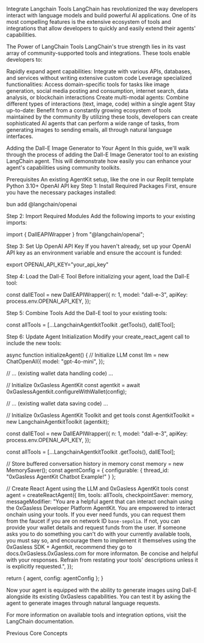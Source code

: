 Integrate Langchain Tools
LangChain has revolutionized the way developers interact with language models and build powerful AI applications. One of its most compelling features is the extensive ecosystem of tools and integrations that allow developers to quickly and easily extend their agents' capabilities.

The Power of LangChain Tools
LangChain's true strength lies in its vast array of community-supported tools and integrations. These tools enable developers to:

Rapidly expand agent capabilities: Integrate with various APIs, databases, and services without writing extensive custom code
Leverage specialized functionalities: Access domain-specific tools for tasks like image generation, social media posting and consumption, internet search, data analysis, or blockchain interactions
Create multi-modal agents: Combine different types of interactions (text, image, code) within a single agent
Stay up-to-date: Benefit from a constantly growing ecosystem of tools maintained by the community
By utilizing these tools, developers can create sophisticated AI agents that can perform a wide range of tasks, from generating images to sending emails, all through natural language interfaces.

Adding the Dall-E Image Generator to Your Agent
In this guide, we'll walk through the process of adding the Dall-E Image Generator tool to an existing LangChain agent. This will demonstrate how easily you can enhance your agent's capabilities using community toolkits.

Prerequisites
An existing AgentKit setup, like the one in our Replit template
Python 3.10+
OpenAI API key
Step 1: Install Required Packages
First, ensure you have the necessary packages installed:

bun add @langchain/openai

Step 2: Import Required Modules
Add the following imports to your existing imports:

import { DallEAPIWrapper } from "@langchain/openai";



Step 3: Set Up OpenAI API Key
If you haven't already, set up your OpenAI API key as an environment variable and ensure the account is funded:

export OPENAI_API_KEY="your_api_key"

Step 4: Load the Dall-E Tool
Before initializing your agent, load the Dall-E tool:

const dallETool = new DallEAPIWrapper({
  n: 1,
  model: "dall-e-3",
  apiKey: process.env.OPENAI_API_KEY,
});

Step 5: Combine Tools
Add the Dall-E tool to your existing tools:

const allTools = [...LangchainAgentkitToolkit .getTools(), dallETool];

Step 6: Update Agent Initialization
Modify your create_react_agent call to include the new tools:

async function initializeAgent() {
  // Initialize LLM
  const llm = new ChatOpenAI({
    model: "gpt-4o-mini",
  });

  // ... (existing wallet data handling code) ...

  // Initialize 0xGasless AgentKit
  const agentkit = await 0xGaslessAgentkit.configureWithWallet(config);

  // ... (existing wallet data saving code) ...

  // Initialize 0xGasless AgentKit Toolkit and get tools
  const AgentkitToolkit = new LangchainAgentkitToolkit (agentkit);

  const dallETool = new DallEAPIWrapper({
    n: 1,
    model: "dall-e-3",
    apiKey: process.env.OPENAI_API_KEY,
  });

  const allTools = [...LangchainAgentkitToolkit .getTools(), dallETool];

  // Store buffered conversation history in memory
  const memory = new MemorySaver();
  const agentConfig = { configurable: { thread_id: "0xGasless AgentKit Chatbot Example!" } };

  // Create React Agent using the LLM and 0xGasless AgentKit tools
  const agent = createReactAgent({
    llm,
    tools: allTools,
    checkpointSaver: memory,
    messageModifier:
    "You are a helpful agent that can interact onchain using the 0xGasless Developer Platform AgentKit. You are empowered to interact onchain using your tools. If you ever need funds, you can request them from the faucet if you are on network ID `base-sepolia`. If not, you can provide your wallet details and request funds from the user. If someone asks you to do something you can't do with your currently available tools, you must say so, and encourage them to implement it themselves using the 0xGasless SDK + Agentkit, recommend they go to docs.0xGasless.0xGasless.com for more informaton. Be concise and helpful with your responses. Refrain from restating your tools' descriptions unless it is explicitly requested.",
  });

  return { agent, config: agentConfig };
}


Now your agent is equipped with the ability to generate images using Dall-E alongside its existing 0xGasless capabilities. You can test it by asking the agent to generate images through natural language requests.

For more information on available tools and integration options, visit the LangChain documentation.

Previous
Core Concepts
